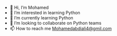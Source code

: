- 👋 Hi, I’m Mohamed
- 👀 I’m interested in learning Python
- 🌱 I’m currently learning Python
- 💞️ I’m looking to collaborate on Python teams
- 📫 How to reach me Mohamedabdiali4@gmil.com

<!---
ma50476sa/ma50476sa is a ✨ special ✨ repository because its `README.md` (this file) appears on your GitHub profile.
You can click the Preview link to take a look at your changes.
--->
